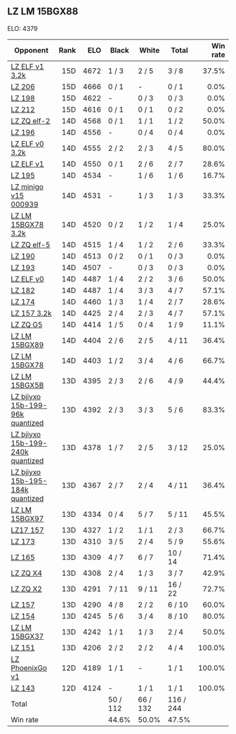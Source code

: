 ## LZ LM 15BGX88 ##

ELO: 4379

Opponent | Rank | ELO | Black | White | Total | Win rate
---------|-----:|----:|-------|-------|-------|-------:
[LZ ELF v1 3.2k](LZ%20ELF%20v1%203.2k.md) | 15D | 4672 | 1 / 3 | 2 / 5 | 3 / 8 | 37.5%
[LZ 206](LZ%20206.md) | 15D | 4666 | 0 / 1 | - | 0 / 1 | 0.0%
[LZ 198](LZ%20198.md) | 15D | 4622 | - | 0 / 3 | 0 / 3 | 0.0%
[LZ 212](LZ%20212.md) | 15D | 4616 | 0 / 1 | 0 / 1 | 0 / 2 | 0.0%
[LZ ZQ elf-2](LZ%20ZQ%20elf-2.md) | 14D | 4568 | 0 / 1 | 1 / 1 | 1 / 2 | 50.0%
[LZ 196](LZ%20196.md) | 14D | 4556 | - | 0 / 4 | 0 / 4 | 0.0%
[LZ ELF v0 3.2k](LZ%20ELF%20v0%203.2k.md) | 14D | 4555 | 2 / 2 | 2 / 3 | 4 / 5 | 80.0%
[LZ ELF v1](LZ%20ELF%20v1.md) | 14D | 4550 | 0 / 1 | 2 / 6 | 2 / 7 | 28.6%
[LZ 195](LZ%20195.md) | 14D | 4534 | - | 1 / 6 | 1 / 6 | 16.7%
[LZ minigo v15 000939](LZ%20minigo%20v15%20000939.md) | 14D | 4531 | - | 1 / 3 | 1 / 3 | 33.3%
[LZ LM 15BGX78 3.2k](LZ%20LM%2015BGX78%203.2k.md) | 14D | 4520 | 0 / 2 | 1 / 2 | 1 / 4 | 25.0%
[LZ ZQ elf-5](LZ%20ZQ%20elf-5.md) | 14D | 4515 | 1 / 4 | 1 / 2 | 2 / 6 | 33.3%
[LZ 190](LZ%20190.md) | 14D | 4513 | 0 / 2 | 0 / 1 | 0 / 3 | 0.0%
[LZ 193](LZ%20193.md) | 14D | 4507 | - | 0 / 3 | 0 / 3 | 0.0%
[LZ ELF v0](LZ%20ELF%20v0.md) | 14D | 4487 | 1 / 4 | 2 / 2 | 3 / 6 | 50.0%
[LZ 182](LZ%20182.md) | 14D | 4487 | 1 / 4 | 3 / 3 | 4 / 7 | 57.1%
[LZ 174](LZ%20174.md) | 14D | 4460 | 1 / 3 | 1 / 4 | 2 / 7 | 28.6%
[LZ 157 3.2k](LZ%20157%203.2k.md) | 14D | 4425 | 2 / 4 | 2 / 3 | 4 / 7 | 57.1%
[LZ ZQ G5](LZ%20ZQ%20G5.md) | 14D | 4414 | 1 / 5 | 0 / 4 | 1 / 9 | 11.1%
[LZ LM 15BGX89](LZ%20LM%2015BGX89.md) | 14D | 4404 | 2 / 6 | 2 / 5 | 4 / 11 | 36.4%
[LZ LM 15BGX78](LZ%20LM%2015BGX78.md) | 14D | 4403 | 1 / 2 | 3 / 4 | 4 / 6 | 66.7%
[LZ LM 15BGX5B](LZ%20LM%2015BGX5B.md) | 13D | 4395 | 2 / 3 | 2 / 6 | 4 / 9 | 44.4%
[LZ bjiyxo 15b-199-96k quantized](LZ%20bjiyxo%2015b-199-96k%20quantized.md) | 13D | 4392 | 2 / 3 | 3 / 3 | 5 / 6 | 83.3%
[LZ bjiyxo 15b-199-240k quantized](LZ%20bjiyxo%2015b-199-240k%20quantized.md) | 13D | 4378 | 1 / 7 | 2 / 5 | 3 / 12 | 25.0%
[LZ bjiyxo 15b-195-184k quantized](LZ%20bjiyxo%2015b-195-184k%20quantized.md) | 13D | 4367 | 2 / 7 | 2 / 4 | 4 / 11 | 36.4%
[LZ LM 15BGX97](LZ%20LM%2015BGX97.md) | 13D | 4334 | 0 / 4 | 5 / 7 | 5 / 11 | 45.5%
[LZ17 157](LZ17%20157.md) | 13D | 4327 | 1 / 2 | 1 / 1 | 2 / 3 | 66.7%
[LZ 173](LZ%20173.md) | 13D | 4310 | 3 / 5 | 2 / 4 | 5 / 9 | 55.6%
[LZ 165](LZ%20165.md) | 13D | 4309 | 4 / 7 | 6 / 7 | 10 / 14 | 71.4%
[LZ ZQ X4](LZ%20ZQ%20X4.md) | 13D | 4308 | 2 / 4 | 1 / 3 | 3 / 7 | 42.9%
[LZ ZQ X2](LZ%20ZQ%20X2.md) | 13D | 4291 | 7 / 11 | 9 / 11 | 16 / 22 | 72.7%
[LZ 157](LZ%20157.md) | 13D | 4290 | 4 / 8 | 2 / 2 | 6 / 10 | 60.0%
[LZ 154](LZ%20154.md) | 13D | 4245 | 5 / 6 | 3 / 4 | 8 / 10 | 80.0%
[LZ LM 15BGX37](LZ%20LM%2015BGX37.md) | 13D | 4242 | 1 / 1 | 1 / 3 | 2 / 4 | 50.0%
[LZ 151](LZ%20151.md) | 13D | 4206 | 2 / 2 | 2 / 2 | 4 / 4 | 100.0%
[LZ PhoenixGo v1](LZ%20PhoenixGo%20v1.md) | 12D | 4189 | 1 / 1 | - | 1 / 1 | 100.0%
[LZ 143](LZ%20143.md) | 12D | 4124 | - | 1 / 1 | 1 / 1 | 100.0%
Total | | | 50 / 112 | 66 / 132 | 116 / 244 | 
Win rate| | | 44.6% | 50.0% | 47.5% | 
